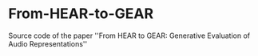 # From-HEAR-to-GEAR
Source code of the paper ''From HEAR to GEAR: Generative Evaluation of Audio Representations''

